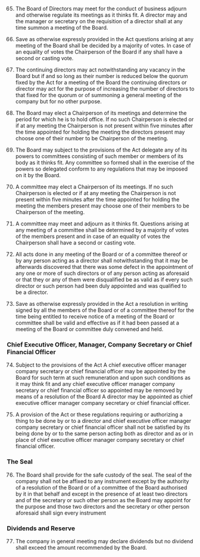 65. The Board of Directors may meet for the conduct of business adjourn and otherwise regulate its meetings as it thinks fit. A director may and the manager or secretary on the requisition of a director shall at any time summon a meeting of the Board.

66. Save as otherwise expressly provided in the Act questions arising at any meeting of the Board shall be decided by a majority of votes. In case of an equality of votes the Chairperson of the Board if any shall have a second or casting vote.

67. The continuing directors may act notwithstanding any vacancy in the Board but if and so long as their number is reduced below the quorum fixed by the Act for a meeting of the Board the continuing directors or director may act for the purpose of increasing the number of directors to that fixed for the quorum or of summoning a general meeting of the company but for no other purpose.

68. The Board may elect a Chairperson of its meetings and determine the period for which he is to hold office. If no such Chairperson is elected or if at any meeting the Chairperson is not present within five minutes after the time appointed for holding the meeting the directors present may choose one of their number to be Chairperson of the meeting.

69. The Board may subject to the provisions of the Act delegate any of its powers to committees consisting of such member or members of its body as it thinks fit. Any committee so formed shall in the exercise of the powers so delegated conform to any regulations that may be imposed on it by the Board.

70. A committee may elect a Chairperson of its meetings. If no such Chairperson is elected or if at any meeting the Chairperson is not present within five minutes after the time appointed for holding the meeting the members present may choose one of their members to be Chairperson of the meeting.

71. A committee may meet and adjourn as it thinks fit. Questions arising at any meeting of a committee shall be determined by a majority of votes of the members present and in case of an equality of votes the Chairperson shall have a second or casting vote.

72. All acts done in any meeting of the Board or of a committee thereof or by any person acting as a director shall notwithstanding that it may be afterwards discovered that there was some defect in the appointment of any one or more of such directors or of any person acting as aforesaid or that they or any of them were disqualified be as valid as if every such director or such person had been duly appointed and was qualified to be a director.

73. Save as otherwise expressly provided in the Act a resolution in writing signed by all the members of the Board or of a committee thereof for the time being entitled to receive notice of a meeting of the Board or committee shall be valid and effective as if it had been passed at a meeting of the Board or committee duly convened and held.

### Chief Executive Officer, Manager, Company Secretary or Chief Financial Officer

74. Subject to the provisions of the Act A chief executive officer manager company secretary or chief financial officer may be appointed by the Board for such term at such remuneration and upon such conditions as it may think fit and any chief executive officer manager company secretary or chief financial officer so appointed may be removed by means of a resolution of the Board A director may be appointed as chief executive officer manager company secretary or chief financial officer.

75. A provision of the Act or these regulations requiring or authorizing a thing to be done by or to a director and chief executive officer manager company secretary or chief financial officer shall not be satisfied by its being done by or to the same person acting both as director and as or in place of chief executive officer manager company secretary or chief financial officer.

### The Seal

76. The Board shall provide for the safe custody of the seal. The seal of the company shall not be affixed to any instrument except by the authority of a resolution of the Board or of a committee of the Board authorised by it in that behalf and except in the presence of at least two directors and of the secretary or such other person as the Board may appoint for the purpose and those two directors and the secretary or other person aforesaid shall sign every instrument

### Dividends and Reserve

77. The company in general meeting may declare dividends but no dividend shall exceed the amount recommended by the Board.